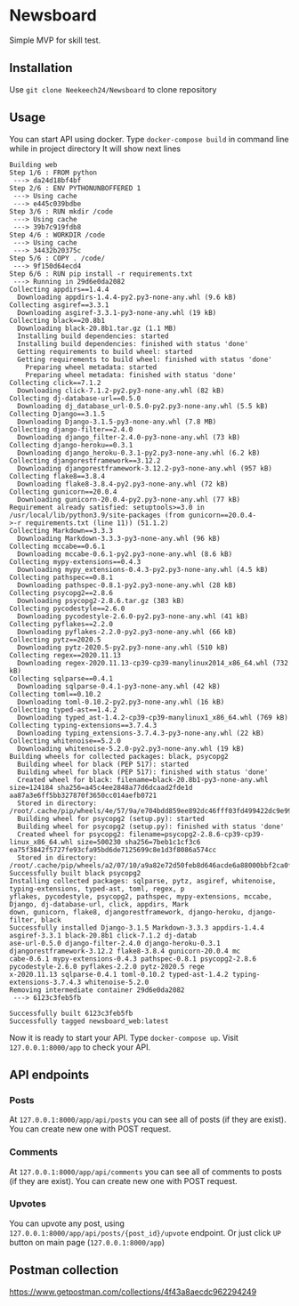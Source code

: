 # Newsboard
Simple MVP for skill test.


## Installation
Use `git clone Neekeech24/Newsboard` to clone repository

## Usage
You can start API using docker.
Type `docker-compose build` in command line while in project directory
It will show next lines
```
Building web
Step 1/6 : FROM python
 ---> da24d18bf4bf
Step 2/6 : ENV PYTHONUNBOFFERED 1
 ---> Using cache
 ---> e445c039bdbe
Step 3/6 : RUN mkdir /code
 ---> Using cache
 ---> 39b7c919fdb8
Step 4/6 : WORKDIR /code
 ---> Using cache
 ---> 34432b20375c
Step 5/6 : COPY . /code/
 ---> 9f150d64ecd4
Step 6/6 : RUN pip install -r requirements.txt
 ---> Running in 29d6e0da2082
Collecting appdirs==1.4.4
  Downloading appdirs-1.4.4-py2.py3-none-any.whl (9.6 kB)
Collecting asgiref==3.3.1
  Downloading asgiref-3.3.1-py3-none-any.whl (19 kB)
Collecting black==20.8b1
  Downloading black-20.8b1.tar.gz (1.1 MB)
  Installing build dependencies: started
  Installing build dependencies: finished with status 'done'
  Getting requirements to build wheel: started
  Getting requirements to build wheel: finished with status 'done'
    Preparing wheel metadata: started
    Preparing wheel metadata: finished with status 'done'
Collecting click==7.1.2
  Downloading click-7.1.2-py2.py3-none-any.whl (82 kB)
Collecting dj-database-url==0.5.0
  Downloading dj_database_url-0.5.0-py2.py3-none-any.whl (5.5 kB)
Collecting Django==3.1.5
  Downloading Django-3.1.5-py3-none-any.whl (7.8 MB)
Collecting django-filter==2.4.0
  Downloading django_filter-2.4.0-py3-none-any.whl (73 kB)
Collecting django-heroku==0.3.1
  Downloading django_heroku-0.3.1-py2.py3-none-any.whl (6.2 kB)
Collecting djangorestframework==3.12.2
  Downloading djangorestframework-3.12.2-py3-none-any.whl (957 kB)
Collecting flake8==3.8.4
  Downloading flake8-3.8.4-py2.py3-none-any.whl (72 kB)
Collecting gunicorn==20.0.4
  Downloading gunicorn-20.0.4-py2.py3-none-any.whl (77 kB)
Requirement already satisfied: setuptools>=3.0 in /usr/local/lib/python3.9/site-packages (from gunicorn==20.0.4-
>-r requirements.txt (line 11)) (51.1.2)
Collecting Markdown==3.3.3
  Downloading Markdown-3.3.3-py3-none-any.whl (96 kB)
Collecting mccabe==0.6.1
  Downloading mccabe-0.6.1-py2.py3-none-any.whl (8.6 kB)
Collecting mypy-extensions==0.4.3
  Downloading mypy_extensions-0.4.3-py2.py3-none-any.whl (4.5 kB)
Collecting pathspec==0.8.1
  Downloading pathspec-0.8.1-py2.py3-none-any.whl (28 kB)
Collecting psycopg2==2.8.6
  Downloading psycopg2-2.8.6.tar.gz (383 kB)
Collecting pycodestyle==2.6.0
  Downloading pycodestyle-2.6.0-py2.py3-none-any.whl (41 kB)
Collecting pyflakes==2.2.0
  Downloading pyflakes-2.2.0-py2.py3-none-any.whl (66 kB)
Collecting pytz==2020.5
  Downloading pytz-2020.5-py2.py3-none-any.whl (510 kB)
Collecting regex==2020.11.13
  Downloading regex-2020.11.13-cp39-cp39-manylinux2014_x86_64.whl (732 kB)
Collecting sqlparse==0.4.1
  Downloading sqlparse-0.4.1-py3-none-any.whl (42 kB)
Collecting toml==0.10.2
  Downloading toml-0.10.2-py2.py3-none-any.whl (16 kB)
Collecting typed-ast==1.4.2
  Downloading typed_ast-1.4.2-cp39-cp39-manylinux1_x86_64.whl (769 kB)
Collecting typing-extensions==3.7.4.3
  Downloading typing_extensions-3.7.4.3-py3-none-any.whl (22 kB)
Collecting whitenoise==5.2.0
  Downloading whitenoise-5.2.0-py2.py3-none-any.whl (19 kB)
Building wheels for collected packages: black, psycopg2
  Building wheel for black (PEP 517): started
  Building wheel for black (PEP 517): finished with status 'done'
  Created wheel for black: filename=black-20.8b1-py3-none-any.whl size=124184 sha256=a45c4ee2848a77d6dcaad2fde1d
aa87a3e6ff5bb327870f3650cc014aefb0721
  Stored in directory: /root/.cache/pip/wheels/4e/57/9a/e704bdd859ee892dc46fff03fd499422dc9e99fd9bd5c446d3
  Building wheel for psycopg2 (setup.py): started
  Building wheel for psycopg2 (setup.py): finished with status 'done'
  Created wheel for psycopg2: filename=psycopg2-2.8.6-cp39-cp39-linux_x86_64.whl size=500230 sha256=7beb1c1cf3c6
ea75f3842f5727fe93cfa95bd6de7125699c8e1d3f8086a574cc
  Stored in directory: /root/.cache/pip/wheels/a2/07/10/a9a82e72d50feb8d646acde6a88000bbf2ca0f82e41aea438a
Successfully built black psycopg2
Installing collected packages: sqlparse, pytz, asgiref, whitenoise, typing-extensions, typed-ast, toml, regex, p
yflakes, pycodestyle, psycopg2, pathspec, mypy-extensions, mccabe, Django, dj-database-url, click, appdirs, Mark
down, gunicorn, flake8, djangorestframework, django-heroku, django-filter, black
Successfully installed Django-3.1.5 Markdown-3.3.3 appdirs-1.4.4 asgiref-3.3.1 black-20.8b1 click-7.1.2 dj-datab
ase-url-0.5.0 django-filter-2.4.0 django-heroku-0.3.1 djangorestframework-3.12.2 flake8-3.8.4 gunicorn-20.0.4 mc
cabe-0.6.1 mypy-extensions-0.4.3 pathspec-0.8.1 psycopg2-2.8.6 pycodestyle-2.6.0 pyflakes-2.2.0 pytz-2020.5 rege
x-2020.11.13 sqlparse-0.4.1 toml-0.10.2 typed-ast-1.4.2 typing-extensions-3.7.4.3 whitenoise-5.2.0
Removing intermediate container 29d6e0da2082
 ---> 6123c3feb5fb

Successfully built 6123c3feb5fb
Successfully tagged newsboard_web:latest
```

Now it is ready to start your API. Type `docker-compose up`.
Visit `127.0.0.1:8000/app` to check your API.


## API endpoints

### Posts
At `127.0.0.1:8000/app/api/posts` you can see all of posts (if they are exist). You can create new one with POST request.

### Comments
At `127.0.0.1:8000/app/api/comments` you can see all of comments to posts (if they are exist). You can create new one with POST request.

### Upvotes
You can upvote any post, using `127.0.0.1:8000/app/api/posts/{post_id}/upvote` endpoint.
Or just click `UP` button on main page (`127.0.0.1:8000/app`)


## Postman collection
https://www.getpostman.com/collections/4f43a8aecdc962294249

